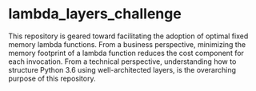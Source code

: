 # lambda_layers_challenge
This repository is geared toward facilitating the adoption of optimal fixed memory lambda functions.  From a business perspective, minimizing the memory footprint of a lambda function reduces the cost component for each invocation.  From a technical perspective, understanding how to structure Python 3.6 using well-architected layers, is the overarching purpose of this repository.
